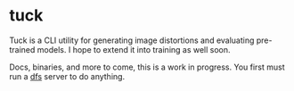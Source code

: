 # tuck
Tuck is a CLI utility for generating image distortions and evaluating pre-trained models. I hope to extend it into training as well soon.

Docs, binaries, and more to come, this is a work in progress. You first must run a [dfs](https://github.com/lkuich/dfs) server to do anything.